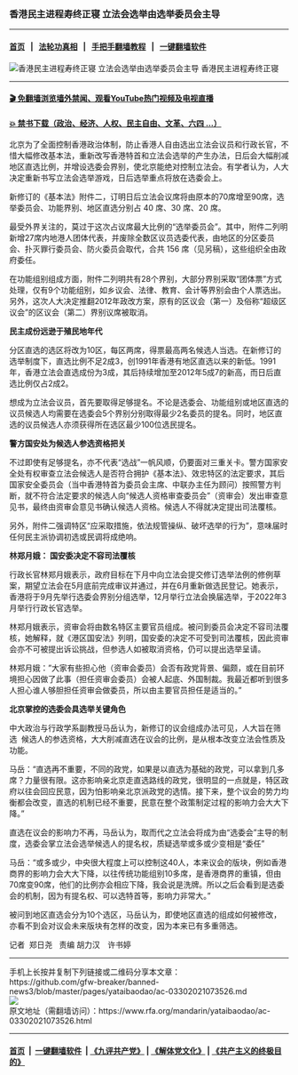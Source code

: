 ### 香港民主进程寿终正寝      立法会选举由选举委员会主导
------------------------

#### [首页](https://github.com/gfw-breaker/banned-news3/blob/master/README.md) &nbsp;&nbsp;|&nbsp;&nbsp; [法轮功真相](https://github.com/begood0513/basic/blob/master/README.md)  &nbsp;&nbsp;|&nbsp;&nbsp; [手把手翻墙教程](https://github.com/gfw-breaker/guides/wiki)  &nbsp;&nbsp;|&nbsp;&nbsp; [一键翻墙软件](https://github.com/gfw-breaker/nogfw/blob/master/README.md)  



<div id="headerimg">
 <img alt="香港民主进程寿终正寝      立法会选举由选举委员会主导" src="https://www.rfa.org/mandarin/yataibaodao/ac-03302021073526.html/@@images/403cba26-6e20-470b-b3da-a64e252b951b.jpeg" title="香港民主进程寿终正寝      立法会选举由选举委员会主导"/>
 <span class="lead_image_caption">
  香港民主进程寿终正寝
 </span>
 <!-- zoomattribute -->
</div>

<hr/>


#### [ 🎬  免翻墙浏览墙外禁闻、观看YouTube热门视频及电视直播](https://github.com/gfw-breaker/HelloWorld)

#### [ 💥  禁书下载（政治、经济、人权、民主自由、文革、六四 ...）](https://github.com/gfw-breaker/books/blob/master/README.md)

<div id="storytext">
 <p>
  北京为了全面控制香港政治体制，防止香港人自由选出立法会议员和行政长官，不惜大幅修改基本法，重新改写香港特首和立法会选举的产生办法，日后会大幅削减地区直选比例，并增设选委会界别，使北京能绝对控制立法会。有学者认为，人大决定重新书写立法会选举游戏，日后选举重点将放在选委会上。
 </p>
 <p>
 </p>
 <p>
  新修订的《基本法》附件二，订明日后立法会议席将由原本的70席增至90席，选举委员会、功能界别、地区直选分别占 40 席、30 席、20 席。
 </p>
 <p>
 </p>
 <p>
  最受外界关注的，莫过于这次占议席最大比例的“选举委员会”。其中，附件二列明新增27席内地港人团体代表，并废除全数区议员选委代表，由地区的分区委员会、扑灭罪行委员会、防火委员会取代，合共 156 席（见另稿），这些组织全由政府委任。
 </p>
 <p>
 </p>
 <p>
  在功能组别组成方面，附件二列明共有28个界别，大部分界别采取“团体票”方式处理，仅有9个功能组别，如乡议会、法律、教育、会计等界别会由个人票选出。另外，这次人大决定推翻2012年政改方案，原有的区议会（第一）及俗称“超级区议会”的区议会（第二）界别议席被取消。
 </p>
 <p>
 </p>
 <p>
  <strong>
   民主成份远逊于殖民地年代
  </strong>
 </p>
 <p>
 </p>
 <p>
  分区直选的选区将改为10区，每区两席，得票最高两名候选人当选。在新修订的选举制度下，直选比例不足2成3，创1991年香港有地区直选以来的新低。1991年，香港立法会直选成份为3成，其后持续增加至2012年5成7的新高，而日后直选比例仅占2成2。
 </p>
 <p>
 </p>
 <p>
  想成为立法会议员，首先要取得足够提名。不论是选委会、功能组别或地区直选的议员候选人均需要在选委会5个界别分别取得最少2名委员的提名。同时，地区直选的议员候选人亦须获得所在选区最少100位选民提名。
 </p>
 <p>
 </p>
 <p>
  <strong>
   警方国安处为候选人参选资格把关
  </strong>
 </p>
 <p>
 </p>
 <p>
  不过即使有足够提名，亦不代表“选战”一帆风顺，仍要面对三重关卡。警方国家安全处有权审查立法会候选人是否符合拥护《基本法》、效忠特区的法定要求，其后国家安全委员会（当中香港特首为委员会主席、中联办主任为顾问）按照警方判断，就不符合法定要求的候选人向“候选人资格审查委员会”（资审会）发出审查意见书，最终由资审会意见书确认候选人资格。候选人不得就决定提出司法覆核。
 </p>
 <p>
 </p>
 <p>
  另外，附件二强调特区“应采取措施，依法规管操纵、破坏选举的行为”，意味届时任何民主派协调初选或民调将成绝响。
 </p>
 <p>
 </p>
 <p>
  <strong>
   林郑月娥：
  </strong>
  <strong>
   国安委决定不容司法覆核
  </strong>
 </p>
 <p>
 </p>
 <p>
  行政长官林郑月娥表示，政府目标在下月中向立法会提交修订选举法例的修例草案，期望立法会在5月底前完成审议并通过，并在6月重新做选民登记。她表示，香港将于9月先举行选委会界别分组选举，12月举行立法会换届选举，于2022年3月举行行政长官选举。
 </p>
 <p>
 </p>
 <p>
  林郑月娥表示，资审会将由数名特区主要官员组成。被问到委员会决定不容司法覆核，她解释，就《港区国安法》列明，国安委的决定不可受到司法覆核，因此资审会亦不可被提出诉讼挑战，但参选人如被取消资格，仍可以提出选举呈请。
 </p>
 <p>
 </p>
 <p>
  林郑月娥：”大家有些担心他（资审会委员）会否有政党背景、偏颇，或在目前环境担心因做了此事（担任资审会委员）会被人起底、外国制裁。我最近都听到很多人担心谁人够胆担任资审会做委员，所以由主要官员担任是适当的。”
 </p>
 <p>
 </p>
 <p>
  <strong>
   北京掌控的选委会具选举关键角色
  </strong>
 </p>
 <p>
 </p>
 <p>
  中大政治与行政学系副教授马岳认为，新修订的议会组成办法可见，人大旨在筛选  候选人的参选资格，大大削减直选在议会的比例，是从根本改变立法会性质及功能。
 </p>
 <p>
 </p>
 <p>
  马岳：“直选再不重要，不同的政党，如果是以直选为基础的政党，可以拿到几多席？力量很有限。这亦影响亲北京走直选路线的政党，很明显的一点就是，特区政府以往会回应民意，因为怕影响亲北京派政党的选情。接下来，整个议会的势力均衡都会改变，直选的机制已经不重要，民意在整个政策制定过程的影响力会大大下降。”
 </p>
 <p>
 </p>
 <p>
  直选在议会的影响力不再，马岳认为，取而代之立法会将成为由“选委会”主导的制度，选委会掌立法会选举候选人的提名权，质疑选举或多或少变相是“委任”
 </p>
 <p>
 </p>
 <p>
  马岳：“或多或少，中央很大程度上可以控制这40人，本来议会的版块，例如香港商界的影响力会大大下降，以往传统功能组别10多席，是香港商界的重镇，但由70席变90席，他们的比例亦会相应下降，我会说是洗牌。所以之后会看到是选委会的机制，因为有提名权、可以选特首等，影响力非常大。”
 </p>
 <p>
 </p>
 <p>
  被问到地区直选会分为10个选区，马岳认为，即使地区直选的组成如何被修改，亦看不到会对议会未来版块有怎样的改变，因为本来已有多重筛选。
 </p>
 <p>
 </p>
 <p>
  记者  郑日尧   责编 胡力汉　许书婷
 </p>
 <p>
 </p>
 <p>
 </p>
</div>

<hr/>
手机上长按并复制下列链接或二维码分享本文章：<br/>
https://github.com/gfw-breaker/banned-news3/blob/master/pages/yataibaodao/ac-03302021073526.md <br/>
<a href='https://github.com/gfw-breaker/banned-news3/blob/master/pages/yataibaodao/ac-03302021073526.md'><img src='https://github.com/gfw-breaker/banned-news3/blob/master/pages/yataibaodao/ac-03302021073526.md.png'/></a> <br/>
原文地址（需翻墙访问）：https://www.rfa.org/mandarin/yataibaodao/ac-03302021073526.html


------------------------
#### [首页](https://github.com/gfw-breaker/banned-news3/blob/master/README.md) &nbsp;|&nbsp; [一键翻墙软件](https://github.com/gfw-breaker/nogfw/blob/master/README.md) &nbsp;| [《九评共产党》](https://github.com/gfw-breaker/9ping.md/blob/master/README.md#九评之一评共产党是什么) | [《解体党文化》](https://github.com/gfw-breaker/jtdwh.md/blob/master/README.md) | [《共产主义的终极目的》](https://github.com/gfw-breaker/gczydzjmd.md/blob/master/README.md)


<img src='http://gfw-breaker.win/banned-news3/pages/yataibaodao/ac-03302021073526.md' width='0px' height='0px'/>